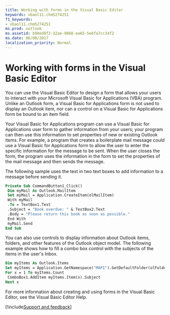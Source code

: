 ```yaml
---
title: Working with forms in the Visual Basic Editor
keywords: vbaol11.chm5274251
f1_keywords:
- vbaol11.chm5274251
ms.prod: outlook
ms.assetid: b98ed8f2-32ae-9868-ea65-5e6fa7cc34f2
ms.date: 06/08/2017
localization_priority: Normal
---
```



# Working with forms in the Visual Basic Editor

You can use the Visual Basic Editor to design a form that allows your users to interact with your Microsoft Visual Basic for Applications (VBA) program. Unlike an Outlook form, a Visual Basic for Applications form is not used to display an Outlook item, nor can a control on a Visual Basic for Applications form be bound to an item field.

Your Visual Basic for Applications program can use a Visual Basic for Applications user form to gather information from your users; your program can then use this information to set properties of new or existing Outlook items. For example, a program that creates a boilerplate mail message could use a Visual Basic for Applications form to allow the user to enter the specific information for the message to be sent. When the user closes the form, the program uses the information in the form to set the properties of the mail message and then sends the message.

The following sample uses the text in two text boxes to add information to a message before sending it.

```vb
Private Sub CommandButton1_Click() 
 Dim myMail As Outlook.MailItem 
 Set myMail = Application.CreateItem(olMailItem) 
 With myMail 
 .To = TextBox1.Text 
 .Subject = "Book overdue: " & TextBox2.Text 
 .Body = "Please return this book as soon as possible." 
 End With 
 myMail.Send 
End Sub
```

You can also use controls to display information about Outlook items, folders, and other features of the Outlook object model. The following example shows how to fill a combo box control with the subjects of the items in the user's Inbox.

```vb
Dim myItems As Outlook.Items 
Set myItems = Application.GetNamespace("MAPI").GetDefaultFolder(olFolderInbox).Items 
For x = 1 To myItems.Count 
 ComboBox1.AddItem myItems.Item(x).Subject 
Next x
```

For more information about creating and using forms in the Visual Basic Editor, see the Visual Basic Editor Help.

[!include[Support and feedback](~/includes/feedback-boilerplate.md)]